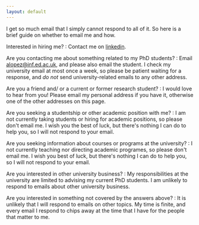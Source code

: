 ```yaml
---
layout: default
---
```

I get so much email that I simply cannot respond to all of it. So here
is a brief guide on whether to email me and how. 

Interested in hiring me?
: Contact me on [linkedin](https://www.linkedin.com/in/adam-lopez-nlp-researcher/).

Are you contacting me about something related to my PhD students? 
: Email <alopez@inf.ed.ac.uk>, and please also email the student. 
  I check my university email at most once a week, so please be 
  patient waiting for a response, and _do not_ send university-related 
  emails to any other address.

Are you a friend and/ or a current or former research student?
:  I would love to hear from you! Please email my personal
  address if you have it, otherwise one of the other addresses
  on this page.

Are you seeking a studentship or other academic position with me?
: I am not currently taking students or hiring
  for academic positions, so please don't email me. I wish
  you the best of luck, but there's nothing I can do to help you,
  so I will not respond to your email.

Are you seeking information about courses or programs at the university?
: I not currently teaching nor directing academic 
  programes, so please don't email me. I wish you best of
  luck, but there's nothing I can do to help you, so I will
  not respond to your email.

Are you interested in other university business? 
: My responsibilities at the university are limited to advising my 
  current PhD students. I am unlikely to respond to emails about other 
  university business.

Are you interested in something not covered by the answers above? 
: It is unlikely
  that I will respond to emails on other topics. My time is finite, and every email I 
  respond to chips away at the time that I have for the people 
  that matter to me.
